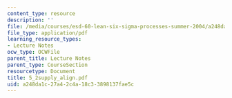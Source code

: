 ```yaml
---
content_type: resource
description: ''
file: /media/courses/esd-60-lean-six-sigma-processes-summer-2004/a248da1c27a42c4a18c33898137fae5c_5_2supply_align.pdf
file_type: application/pdf
learning_resource_types:
- Lecture Notes
ocw_type: OCWFile
parent_title: Lecture Notes
parent_type: CourseSection
resourcetype: Document
title: 5_2supply_align.pdf
uid: a248da1c-27a4-2c4a-18c3-3898137fae5c
---
```

